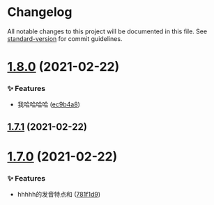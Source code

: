 # Changelog

All notable changes to this project will be documented in this file. See [standard-version](https://github.com/conventional-changelog/standard-version) for commit guidelines.

# [1.8.0](https://github.com/HaiRongHaHA/moonlit-night/compare/v1.7.1...v1.8.0) (2021-02-22)


### ✨ Features

* 我哈哈哈哈 ([ec9b4a8](https://github.com/HaiRongHaHA/moonlit-night/commit/ec9b4a8))



## [1.7.1](https://github.com/HaiRongHaHA/moonlit-night/compare/v1.7.0...v1.7.1) (2021-02-22)



# [1.7.0](https://github.com/HaiRongHaHA/moonlit-night/compare/v1.6.15...v1.7.0) (2021-02-22)


### ✨ Features

* hhhhh的发音特点和 ([781f1d9](https://github.com/HaiRongHaHA/moonlit-night/commit/781f1d9))
